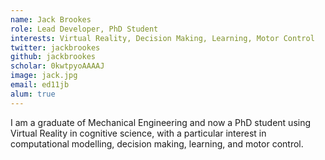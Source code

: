 ```yaml
---
name: Jack Brookes
role: Lead Developer, PhD Student
interests: Virtual Reality, Decision Making, Learning, Motor Control
twitter: jackbrookes
github: jackbrookes
scholar: 0kwtpyoAAAAJ
image: jack.jpg
email: ed11jb
alum: true
---
```



I am a graduate of Mechanical Engineering and now a PhD student using Virtual Reality in cognitive science, with a particular interest in computational modelling, decision making, learning, and motor control.

